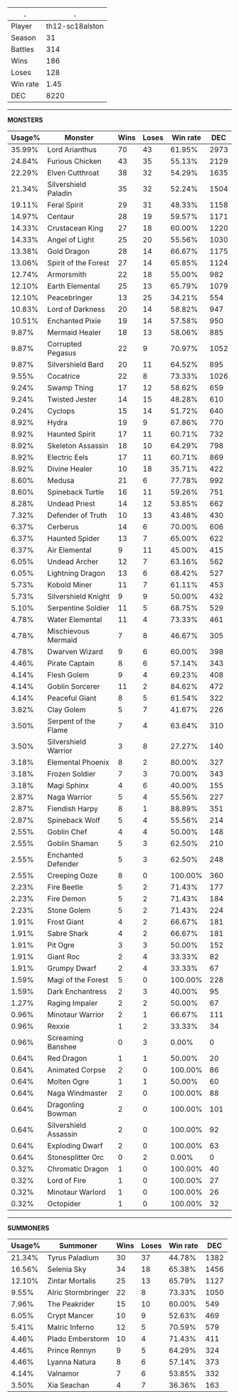 .|.
|-|-
Player|th12-sc18alston
Season|31
Battles|314
Wins|186
Loses|128
Win rate|1.45
DEC|8220

---
**MONSTERS**

Usage%|Monster|Wins|Loses|Win rate|DEC|
-|-|-|-|-|-|
35.99%|Lord Arianthus|70|43|61.95%|2973|
24.84%|Furious Chicken|43|35|55.13%|2129|
22.29%|Elven Cutthroat|38|32|54.29%|1635|
21.34%|Silvershield Paladin|35|32|52.24%|1504|
19.11%|Feral Spirit|29|31|48.33%|1158|
14.97%|Centaur|28|19|59.57%|1171|
14.33%|Crustacean King|27|18|60.00%|1220|
14.33%|Angel of Light|25|20|55.56%|1030|
13.38%|Gold Dragon|28|14|66.67%|1175|
13.06%|Spirit of the Forest|27|14|65.85%|1124|
12.74%|Armorsmith|22|18|55.00%|982|
12.10%|Earth Elemental|25|13|65.79%|1079|
12.10%|Peacebringer|13|25|34.21%|554|
10.83%|Lord of Darkness|20|14|58.82%|947|
10.51%|Enchanted Pixie|19|14|57.58%|950|
9.87%|Mermaid Healer|18|13|58.06%|885|
9.87%|Corrupted Pegasus|22|9|70.97%|1052|
9.87%|Silvershield Bard|20|11|64.52%|895|
9.55%|Cocatrice|22|8|73.33%|1026|
9.24%|Swamp Thing|17|12|58.62%|659|
9.24%|Twisted Jester|14|15|48.28%|610|
9.24%|Cyclops|15|14|51.72%|640|
8.92%|Hydra|19|9|67.86%|770|
8.92%|Haunted Spirit|17|11|60.71%|732|
8.92%|Skeleton Assassin|18|10|64.29%|798|
8.92%|Electric Eels|17|11|60.71%|869|
8.92%|Divine Healer|10|18|35.71%|422|
8.60%|Medusa|21|6|77.78%|992|
8.60%|Spineback Turtle|16|11|59.26%|751|
8.28%|Undead Priest|14|12|53.85%|662|
7.32%|Defender of Truth|10|13|43.48%|430|
6.37%|Cerberus|14|6|70.00%|606|
6.37%|Haunted Spider|13|7|65.00%|622|
6.37%|Air Elemental|9|11|45.00%|415|
6.05%|Undead Archer|12|7|63.16%|562|
6.05%|Lightning Dragon|13|6|68.42%|527|
5.73%|Kobold Miner|11|7|61.11%|453|
5.73%|Silvershield Knight|9|9|50.00%|432|
5.10%|Serpentine Soldier|11|5|68.75%|529|
4.78%|Water Elemental|11|4|73.33%|461|
4.78%|Mischievous Mermaid|7|8|46.67%|305|
4.78%|Dwarven Wizard|9|6|60.00%|398|
4.46%|Pirate Captain|8|6|57.14%|343|
4.14%|Flesh Golem|9|4|69.23%|408|
4.14%|Goblin Sorcerer|11|2|84.62%|472|
4.14%|Peaceful Giant|8|5|61.54%|322|
3.82%|Clay Golem|5|7|41.67%|226|
3.50%|Serpent of the Flame|7|4|63.64%|310|
3.50%|Silvershield Warrior|3|8|27.27%|140|
3.18%|Elemental Phoenix|8|2|80.00%|327|
3.18%|Frozen Soldier|7|3|70.00%|343|
3.18%|Magi Sphinx|4|6|40.00%|155|
2.87%|Naga Warrior|5|4|55.56%|227|
2.87%|Fiendish Harpy|8|1|88.89%|351|
2.87%|Spineback Wolf|5|4|55.56%|214|
2.55%|Goblin Chef|4|4|50.00%|148|
2.55%|Goblin Shaman|5|3|62.50%|210|
2.55%|Enchanted Defender|5|3|62.50%|248|
2.55%|Creeping Ooze|8|0|100.00%|360|
2.23%|Fire Beetle|5|2|71.43%|177|
2.23%|Fire Demon|5|2|71.43%|184|
2.23%|Stone Golem|5|2|71.43%|224|
1.91%|Frost Giant|4|2|66.67%|181|
1.91%|Sabre Shark|4|2|66.67%|181|
1.91%|Pit Ogre|3|3|50.00%|152|
1.91%|Giant Roc|2|4|33.33%|82|
1.91%|Grumpy Dwarf|2|4|33.33%|67|
1.59%|Magi of the Forest|5|0|100.00%|228|
1.59%|Dark Enchantress|2|3|40.00%|95|
1.27%|Raging Impaler|2|2|50.00%|67|
0.96%|Minotaur Warrior|2|1|66.67%|111|
0.96%|Rexxie|1|2|33.33%|34|
0.96%|Screaming Banshee|0|3|0.00%|0|
0.64%|Red Dragon|1|1|50.00%|20|
0.64%|Animated Corpse|2|0|100.00%|86|
0.64%|Molten Ogre|1|1|50.00%|60|
0.64%|Naga Windmaster|2|0|100.00%|88|
0.64%|Dragonling Bowman|2|0|100.00%|101|
0.64%|Silvershield Assassin|2|0|100.00%|92|
0.64%|Exploding Dwarf|2|0|100.00%|63|
0.64%|Stonesplitter Orc|0|2|0.00%|0|
0.32%|Chromatic Dragon|1|0|100.00%|40|
0.32%|Lord of Fire|1|0|100.00%|27|
0.32%|Minotaur Warlord|1|0|100.00%|26|
0.32%|Octopider|1|0|100.00%|32|

---
**SUMMONERS**

Usage%|Summoner|Wins|Loses|Win rate|DEC|
-|-|-|-|-|-|
21.34%|Tyrus Paladium|30|37|44.78%|1382|
16.56%|Selenia Sky|34|18|65.38%|1456|
12.10%|Zintar Mortalis|25|13|65.79%|1127|
9.55%|Alric Stormbringer|22|8|73.33%|1050|
7.96%|The Peakrider|15|10|60.00%|549|
6.05%|Crypt Mancer|10|9|52.63%|469|
5.41%|Malric Inferno|12|5|70.59%|579|
4.46%|Plado Emberstorm|10|4|71.43%|411|
4.46%|Prince Rennyn|9|5|64.29%|324|
4.46%|Lyanna Natura|8|6|57.14%|373|
4.14%|Valnamor|7|6|53.85%|332|
3.50%|Xia Seachan|4|7|36.36%|163|
